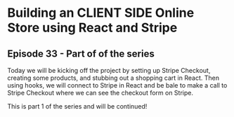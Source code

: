 # Building an CLIENT SIDE Online Store using React and Stripe

## Episode 33 - Part of of the series

Today we will be kicking off the project by setting up Stripe Checkout, creating some products, and stubbing out a shopping cart in React. Then using hooks, we will connect to Stripe in React and be bale to make a call to Stripe Checkout where we can see the checkout form on Stripe.

This is part 1 of the series and will be continued!
